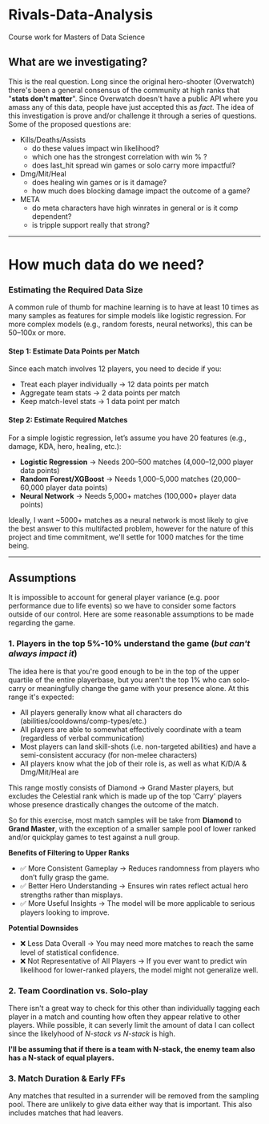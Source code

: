 # Rivals-Data-Analysis
Course work for Masters of Data Science

## What are we investigating? 

This is the real question. Long since the original hero-shooter (Overwatch) there's been a general consensus of the community at high ranks that "**stats don't matter**". Since Overwatch doesn't have a public API where you amass any of this data, people have just accepted this as *fact*. The idea of this investigation is prove and/or challenge it through a series of questions. Some of the proposed questions are:

- Kills/Deaths/Assists 
    - do these values impact win likelihood?
    - which one has the strongest correlation with win % ?
    - does last_hit spread win games or solo carry more impactful? 
- Dmg/Mit/Heal
    - does healing win games or is it damage?
    - how much does blocking damage impact the outcome of a game? 
- META
    - do meta characters have high winrates in general or is it comp dependent?
    - is tripple support really that strong?
***
# How much data do we need?

### Estimating the Required Data Size
A common rule of thumb for machine learning is to have at least 10 times as many samples as features for simple models like logistic regression. For more complex models (e.g., random forests, neural networks), this can be 50–100x or more.

#### **Step 1: Estimate Data Points per Match**
Since each match involves 12 players, you need to decide if you:

- Treat each player individually → 12 data points per match
- Aggregate team stats → 2 data points per match
- Keep match-level stats → 1 data point per match

#### **Step 2: Estimate Required Matches**
For a simple logistic regression, let’s assume you have 20 features (e.g., damage, KDA, hero, healing, etc.):

- **Logistic Regression** → Needs 200–500 matches (4,000–12,000 player data points)
- **Random Forest/XGBoost** → Needs 1,000–5,000 matches (20,000–60,000 player data points)
- **Neural Network** → Needs 5,000+ matches (100,000+ player data points)

Ideally, I want ~5000+ matches as a neural network is most likely to give the best answer to this multifacted problem, however for the nature of this project and time commitment, we'll settle for 1000 matches for the time being. 

***
## Assumptions

It is impossible to account for general player variance (e.g. poor performance due to life events) so we have to consider some factors outside of our control. Here are some reasonable assumptions to be made regarding the game. 

### **1. Players in the top 5%-10% understand the game (*but can't always impact it*)**

The idea here is that you're good enough to be in the top of the upper quartile of the entire playerbase, but you aren't the top 1% who can solo-carry or meaningfully change the game with your presence alone. At this range it's expected:
- All players generally know what all characters do (abilities/cooldowns/comp-types/etc.)
- All players are able to somewhat effectively coordinate with a team (regardless of verbal communication)
- Most players can land skill-shots (i.e. non-targeted abilities) and have a semi-consistent accuracy (for non-melee characters)
- All players know what the job of their role is, as well as what K/D/A & Dmg/Mit/Heal are

This range mostly consists of Diamond → Grand Master players, but excludes the Celestial rank which is made up of the top 'Carry' players whose presence drastically changes the outcome of the match. 

So for this exercise, most match samples will be take from **Diamond** to **Grand Master**, with the exception of a smaller sample pool of lower ranked and/or quickplay games to test against a null group. 

**Benefits of Filtering to Upper Ranks**
- ✅ More Consistent Gameplay → Reduces randomness from players who don’t fully grasp the game.
- ✅ Better Hero Understanding → Ensures win rates reflect actual hero strengths rather than misplays.
- ✅ More Useful Insights → The model will be more applicable to serious players looking to improve.

**Potential Downsides**
- ❌ Less Data Overall → You may need more matches to reach the same level of statistical confidence.
- ❌ Not Representative of All Players → If you ever want to predict win likelihood for lower-ranked players, the model might not generalize well.

### **2. Team Coordination vs. Solo-play**

There isn't a great way to check for this other than individually tagging each player in a match and counting how often they appear relative to other players. While possible, it can severly limit the amount of data I can collect since the likelyhood of *N-stack vs N-stack* is high. 

**I'll be assuming that if there is a team with N-stack, the enemy team also has a N-stack of equal players.**

### **3. Match Duration & Early FFs**

Any matches that resulted in a surrender will be removed from the sampling pool. There are unlikely to give data either way that is important. This also includes matches that had leavers. 
